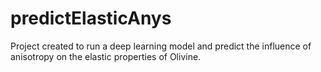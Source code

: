 # predictElasticAnys
Project created to run a deep learning model and predict the influence of anisotropy on the elastic properties of Olivine.
